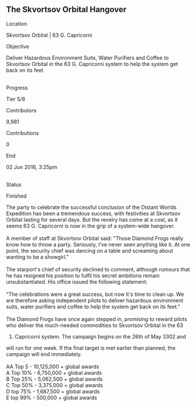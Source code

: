 ## The Skvortsov Orbital Hangover

Location

Skvortsov Orbital \| 63 G. Capricorni

Objective

Deliver Hazardous Environment Suits, Water Purifiers and Coffee to
Skvortsov Orbital in the 63 G. Capricorni system to help the system get
back on its feet

\
Progress

Tier 5/8

Contributors

9,981

Contributions

0

End

02 Jun 2016, 3:25pm

\
Status

Finished

The party to celebrate the successful conclusion of the Distant Worlds
Expedition has been a tremendous success, with festivities at Skvortsov
Orbital lasting for several days. But the revelry has come at a cost, as
it seems 63 G. Capricorni is now in the grip of a system-wide hangover.\
\
A member of staff at Skvortsov Orbital said: \"Those Diamond Frogs
really know how to throw a party. Seriously, I\'ve never seen anything
like it. At one point, the security chief was dancing on a table and
screaming about wanting to be a showgirl.\"\
\
The starport\'s chief of security declined to comment, although rumours
that he has resigned his position to fulfil his secret ambitions remain
unsubstantiated. His office issued the following statement:\
\
\"The celebrations were a great success, but now it\'s time to clean up.
We are therefore asking independent pilots to deliver hazardous
environment suits, water purifiers and coffee to help the system get
back on its feet.\"\
\
The Diamond Frogs have once again stepped in, promising to reward pilots
who deliver the much-needed commodities to Skvortsov Orbital in the 63

1.  Capricorni system. The campaign begins on the 26th of May 3302 and

will run for one week. If the final target is met earlier than planned,
the campaign will end immediately.\
\
AA Top 5 - 10,125,000 + global awards\
A Top 10% - 6,750,000 + global awards\
B Top 25% - 5,062,500 + global awards\
C Top 50% - 3,375,000 + global awards\
D top 75% - 1,687,500 + global awards\
E top 99% - 500,000 + global awards
